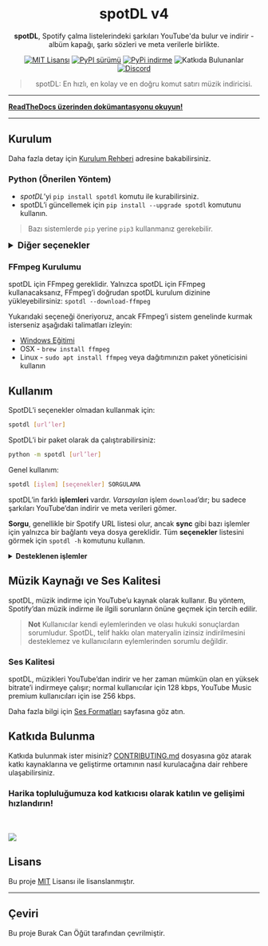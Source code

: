 <!--- mdformat-toc start --slug=github --->

<!---
!!! README dosyasını düzenliyorsanız, dosyanın tamamını `/docs/` içindeki index.md dosyasına kopyalayın ve ReadTheDocs ile ilgili referansları oradan kaldırın.
--->

<div align="center">

# spotDL v4

**spotDL**, Spotify çalma listelerindeki şarkıları YouTube'da bulur ve indirir - albüm kapağı, şarkı sözleri ve meta verilerle birlikte.

[![MIT Lisansı](https://img.shields.io/github/license/spotDL/spotify-downloader?color=44CC11&style=flat-square)](https://github.com/spotDL/spotify-downloader/blob/master/LICENSE)
[![PyPI sürümü](https://img.shields.io/pypi/pyversions/spotDL?color=%2344CC11&style=flat-square)](https://pypi.org/project/spotdl/)
[![PyPi indirme](https://img.shields.io/pypi/dw/spotDL?label=downloads@pypi&color=344CC11&style=flat-square)](https://pypi.org/project/spotdl/)
![Katkıda Bulunanlar](https://img.shields.io/github/contributors/spotDL/spotify-downloader?style=flat-square)
[![Discord](https://img.shields.io/discord/771628785447337985?label=discord&logo=discord&style=flat-square)](https://discord.gg/xCa23pwJWY)

> spotDL: En hızlı, en kolay ve en doğru komut satırı müzik indiricisi.
</div>

______________________________________________________________________
**[ReadTheDocs üzerinden dokümantasyonu okuyun!](https://spotdl.readthedocs.io)**
______________________________________________________________________

## Kurulum

Daha fazla detay için [Kurulum Rehberi](https://spotdl.rtfd.io/en/latest/installation/) adresine bakabilirsiniz.

### Python (Önerilen Yöntem)
  - _spotDL_’yi `pip install spotdl` komutu ile kurabilirsiniz.
  - spotDL’i güncellemek için `pip install --upgrade spotdl` komutunu kullanın.

  > Bazı sistemlerde `pip` yerine `pip3` kullanmanız gerekebilir.

<details>
    <summary style="font-size:1.25em"><strong>Diğer seçenekler</strong></summary>

- Hazır derlenmiş uygulama
  - En son sürümü [Releases Tab](https://github.com/spotDL/spotify-downloader/releases) üzerinden indirebilirsiniz.
- Termux üzerinde
  - `curl -L https://raw.githubusercontent.com/spotDL/spotify-downloader/master/scripts/termux.sh | sh`
- Arch
  - spotDL için bir [Arch User Repository (AUR) paketi](https://aur.archlinux.org/packages/spotdl/) mevcuttur.
- Docker
  - İmajı oluşturun:
    ```bash
    docker build -t spotdl .
    ```
  - spotDL parametreleriyle konteyneri başlatın (aşağıdaki bölüme bakınız). Şarkı dosyalarına erişmek için bir klasör eşlemesi oluşturmalısınız.
    ```bash
    docker run --rm -v $(pwd):/music spotdl download [parcaUrl]
    ```
- Kaynaktan derlemek
	```bash
	git clone https://github.com/spotDL/spotify-downloader && cd spotify-downloader
	pip install poetry
	poetry install
	poetry run python3 scripts/build.py
	```
	`spotify-downloader/dist/` klasöründe bir uygulama oluşturulur.

</details>

### FFmpeg Kurulumu

spotDL için FFmpeg gereklidir. Yalnızca spotDL için FFmpeg kullanacaksanız, FFmpeg’i doğrudan spotDL kurulum dizinine yükleyebilirsiniz:
`spotdl --download-ffmpeg`

Yukarıdaki seçeneği öneriyoruz, ancak FFmpeg’i sistem genelinde kurmak isterseniz aşağıdaki talimatları izleyin:

- [Windows Eğitimi](https://windowsloop.com/install-ffmpeg-windows-10/)
- OSX - `brew install ffmpeg`
- Linux - `sudo apt install ffmpeg` veya dağıtımınızın paket yöneticisini kullanın

## Kullanım

SpotDL’i seçenekler olmadan kullanmak için:
```sh
spotdl [url’ler]
```
SpotDL’i bir paket olarak da çalıştırabilirsiniz:
```sh
python -m spotdl [url’ler]
```

Genel kullanım:
```sh
spotdl [işlem] [seçenekler] SORGULAMA
```

spotDL’in farklı **işlemleri** vardır. *Varsayılan* işlem `download`’dır; bu sadece şarkıları YouTube’dan indirir ve meta verileri gömer.

**Sorgu**, genellikle bir Spotify URL listesi olur, ancak **sync** gibi bazı işlemler için yalnızca bir bağlantı veya dosya gereklidir.
Tüm **seçenekler** listesini görmek için ```spotdl -h``` komutunu kullanın.

<details>
<summary style="font-size:1em"><strong>Desteklenen işlemler</strong></summary>

- `save`: Sadece Spotify'dan meta verileri kaydeder, herhangi bir indirme yapmaz.
    - Kullanım:
        `spotdl save [sorgu] --save-file {dosyaAdi}.spotdl`

- `web`: Komut satırı yerine bir web arayüzü başlatır. Ancak, sınırlı özelliklere sahiptir ve sadece tekli şarkı indirmeyi destekler.

- `url`: Sorgudaki her şarkı için doğrudan indirme linkini alır.
    - Kullanım:
        `spotdl url [sorgu]`

- `sync`: Dizinleri günceller. Dizin ile çalma listesinin mevcut durumunu karşılaştırır. Yeni eklenen şarkılar indirilir, kaldırılan şarkılar silinir. Diğer şarkılar indirilmeyecek veya silinmeyecektir.
    - Kullanım:
        `spotdl sync [sorgu] --save-file {dosyaAdi}.spotdl`

        Bu işlem yeni bir **sync** dosyası oluşturur, dizini daha sonra güncellemek için:
        `spotdl sync {dosyaAdi}.spotdl`

- `meta`: Sağlanan şarkı dosyalarının meta verilerini günceller.

</details>

## Müzik Kaynağı ve Ses Kalitesi

spotDL, müzik indirme için YouTube’u kaynak olarak kullanır. Bu yöntem, Spotify’dan müzik indirme ile ilgili sorunların önüne geçmek için tercih edilir.

> **Not**
> Kullanıcılar kendi eylemlerinden ve olası hukuki sonuçlardan sorumludur. SpotDL, telif hakkı olan materyalin izinsiz indirilmesini desteklemez ve kullanıcıların eylemlerinden sorumlu değildir.

### Ses Kalitesi

spotDL, müzikleri YouTube’dan indirir ve her zaman mümkün olan en yüksek bitrate’i indirmeye çalışır; normal kullanıcılar için 128 kbps, YouTube Music premium kullanıcıları için ise 256 kbps.

Daha fazla bilgi için [Ses Formatları](docs/usage.md#audio-formats-and-quality) sayfasına göz atın.

## Katkıda Bulunma

Katkıda bulunmak ister misiniz? [CONTRIBUTING.md](docs/CONTRIBUTING.md) dosyasına göz atarak katkı kaynaklarına ve geliştirme ortamının nasıl kurulacağına dair rehbere ulaşabilirsiniz.

### Harika topluluğumuza kod katkıcısı olarak katılın ve gelişimi hızlandırın!

<br><br>
<a href="https://github.com/spotDL/spotify-downloader/graphs/contributors">
  <img class="dark-light" src="https://contrib.rocks/image?repo=spotDL/spotify-downloader&anon=0&columns=25&max=100&r=true" />
</a>

## Lisans

Bu proje [MIT](/LICENSE) Lisansı ile lisanslanmıştır.

---

## Çeviri

Bu proje Burak Can Öğüt tarafından çevrilmiştir.
